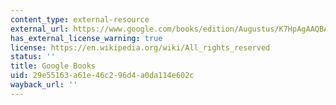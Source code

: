 ```yaml
---
content_type: external-resource
external_url: https://www.google.com/books/edition/Augustus/K7HpAgAAQBAJ?hl=en&gbpv=1
has_external_license_warning: true
license: https://en.wikipedia.org/wiki/All_rights_reserved
status: ''
title: Google Books
uid: 29e55163-a61e-46c2-96d4-a0da114e602c
wayback_url: ''
---
```

